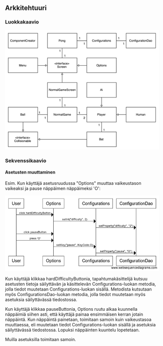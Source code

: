 ## Arkkitehtuuri

### Luokkakaavio

![alt text](https://github.com/Jeeses313/ot-harjoitustyo/blob/master/dokumentaatio/luokkakaavio.png "Luokkakaavio")

### Sekvenssikaavio

#### Asetusten muuttaminen

Esim. Kun käyttäjä asetusruudussa "Options" muuttaa vaikeustason vaikeaksi ja pause näppäimen näppäimeksi 'O':

![alt text](https://github.com/Jeeses313/ot-harjoitustyo/blob/master/dokumentaatio/sekvenssikaavio_asetusten_muutos.png "Asetusten muutos sekvenssikaavio")

Kun käyttäjä klikkaa hardDifficultyButtonia, tapahtumakäsittelijä kutsuu asetusten tietoja säilyttävän ja käsittelevän Configurations-luokan metodia, jolla 
tiedot muutetaan Configurations-luokan sisällä. Metodista kutsutaan myös ConfigurationsDao-luokan metodia, jolla tiedot muutetaan myös asetuksia säilyttävässä tiedostossa.

Kun käyttäjä klikkaa pauseButtonia, Options ruutu alkaa kuunnella näppäimiä siihen asti, että käyttäjä painaa ensimmäisen kerran jotain näppäintä. 
Kun näppäintä painetaan, toimitaan samoin kuin vaikeustasoa muuttaessa, eli muutetaan tiedot Configurations-luokan sisällä ja asetuksia säilyttävässä tiedostossa. 
Lopuksi näppäinten kuuntelu lopetetaan.

Muilla asetuksilla toimitaan samoin.